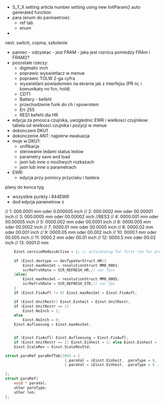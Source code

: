 - S_T_X setting articla number setting using new InitParam() auto generated function
- para (enum do parmaetrow):
	- ref tab
	- enum
- 
next:
switch, copma, szkolenie
- pamiec - odzyskac - jest FRAM - jaka jest roznica pomiedzy FRAm i FRAM2?
- pozostale rzeczy:
	- digimatic inch
	- poprawic wyswietlacz w menue
	- poprawic TOLW 2-ga cyfra
	- wyswietlani powiadomien na ekranie jak z interfejsu (PR nr, i komunikaty no fcn, hold)
	- CDT1
	- Battery - befehl
	- przechodzenie funk do ch i spowrotem
	- Err 255
	- RES1 befehl dla HR
- edycja za pmooca czujnika, uwzglednic EWR i wielkosci czujnikow: tabela od wielkosci czujnika i pozycji w menue
- dokonczeni DKU1
- dokonczenie ANT: najpierw ewaluacja 
- moje w DKU1:
	- unifikacja
	- sterowanie ledami status ledow
	- parametry save and load
	- json lub inne o mozliwych  rozkazach
	- json lub inne o parametrach
- EWR:
	- edycja przy pomocy przycisku  i tastera




plany do konca tyg
- wszystkie punkty i 844EWR
- dod edycja parametrow z


//     1: 000.0001 mm  oder  0.000005 inch
//     2: 000.0002 mm  oder  00.00001 inch
//     3: 000.0005 mm  oder  00.00002 inch //RES3
//     4: 0000.001 mm  oder  00.00005 inch
//     5: 0000.002 mm  oder  00.0001  inch
//     6: 0000.005 mm  oder  00.0002  inch
//     7: 0000.01  mm  oder  00.0005  inch
//     8: 0000.02  mm  oder  00.001   inch
//     9: 0000.05  mm  oder  00.002   inch
//    10: 0000.1   mm  oder  00.005   inch
//    11: 0000.2   mm  oder  00.01    inch
//    12: 0000.5   mm  oder  00.02    inch
//    13: 0001.0   mm


```c
	Einst.serviceModeisActive = 1; // activateing for first run for production
	
	if (Einst.devtype == devTypeVarStruct.HR){
		Einst.maxResSet = resolutionStruct.MM0_0001;
		scrRefrshRate = SCR_REFRESH_HR;// var fpsv
	}else{
		Einst.maxResSet = resolutionStruct.MM0_0005;
		scrRefrshRate = SCR_REFRESH_STD;// var fps
	}
	if (Einst.FixAufl != 0) Einst.maxResSet = Einst.FixAufl;

	if (Einst.UnitRestr) Einst.Einheit = Einst.UnitRestr;
	if (Einst.UnitRestr == 1)
		Einst.NoInch = 1;
	else
		Einst.NoInch = 0;
	Einst.Aufloesung = Einst.maxResSet;


	if (Einst.FixAufl) Einst.Aufloesung = Einst.FixAufl;
	if (Einst.UnitRestr == 2) Einst.Einheit = 2; else Einst.Einheit = 1;
	Einst.ScaleRev = Einst.ScaleRevStd;
```


```c
struct paraRef paraRefTab[100] = {
                           {.paraVal = &Einst.Einheit, .paraType = 0, .len = 1},
                           {.paraVal = &Einst.Einheit, .paraType = 0 . len = 1},
                           
};
struct paraRef{
    void * paraVal;
    uChar paraType;
    uChar len;
};
```